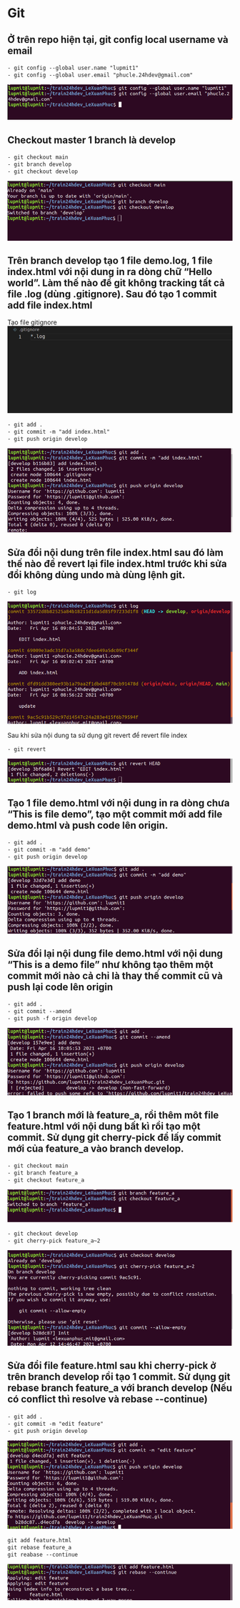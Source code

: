 # Git

## Ở trên repo hiện tại, git config local username và email

```
- git config --global user.name "lupmit1"
- git config --global user.email "phucle.24hdev@gmail.com"
```

![](./images/conf-local.png)

## Checkout master 1 branch là develop
```
- git checkout main
- git branch develop
- git checkout develop
```

![](./images/checkout-dev.png)

## Trên branch develop tạo 1 file demo.log, 1 file index.html với nội dung in ra dòng chữ “Hello world”. Làm thế nào để git không tracking tất cả file .log (dùng .gitignore). Sau đó tạo 1 commit add file index.html

 Tạo file gitignore
![](./images/file-gitignore.png)
```
- git add .
- git commit -m "add index.html"
- git push origin develop
```
![](./images/add-index.png)

## Sửa đổi nội dung trên file index.html sau đó làm thế nào để revert lại file index.html trước khi sửa đổi không dùng undo mà dùng lệnh git.
```
- git log
```
![](./images/git-log.png)

Sau khi sửa nội dung ta sử dụng git revert để revert file index
```
- git revert
```
![](./images/revert-index.png)


## Tạo 1 file demo.html với nội dung in ra dòng chưa “This is file demo”, tạo một commit mới add file demo.html và push code lên origin.
```
- git add . 
- git commit -m "add demo"
- git push origin develop
```

![](./images/add-demo.png)

## Sửa đổi lại nội dung file demo.html với nội dung “This is a demo file” như không tạo thêm một commit mới nào cả chỉ là thay thế commit cũ và push lại code lên origin

```
- git add .
- git commit --amend
- git push -f origin develop
```
![](./images/edit-demo.png)


## Tạo 1 branch mới là feature_a, rồi thêm môt file feature.html với nội dung bất kì rồi tạo một commit. Sử dụng git cherry-pick để lấy commit mới của feature_a vào branch develop. 

```
- git checkout main
- git branch feature_a
- git checkout feature_a
```
![](./images/feature.png)

```
- git checkout develop
- git cherry-pick feature_a~2
```

![](./images/cherry-pick.png)


## Sửa đổi file feature.html sau khi cherry-pick ở trên branch develop rồi tạo 1 commit. Sử dụng git rebase branch feature_a với branch develop (Nếu có conflict thì resolve và rebase --continue)
```
- git add .
- git commit -m "edit feature"
- git push origin develop
```
![](./images/edit-feature.png)

```
git add feature.html
git rebase feature_a
git reabase --continue
```
![](./images/cau8.png)